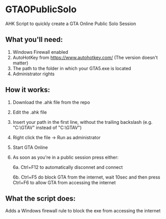 # GTAOPublicSolo
AHK Script to quickly create a GTA Online Public Solo Session

## What you'll need:
1. Windows Firewall enabled
2. AutoHotKey from https://www.autohotkey.com/ (The version doesn't matter)
3. The path to the folder in which your GTA5.exe is located
4. Administrator rights

## How it works:
1. Download the .ahk file from the repo
2. Edit the .ahk file
3. Insert your path in the first line, without the trailing backslash (e.g. "C:\GTAV" instead of "C:\GTAV\")
4. Right click the file -> Run as administrator
5. Start GTA Online
6. As soon as you're in a public session press either:

    6a. Ctrl+F12 to automatically disconnet and connect
    
    6b. Ctrl+F5 do block GTA from the internet, wait 10sec and then press Ctrl+F6 to allow GTA from accessing the internet
    
## What the script does:
Adds a Windows firewall rule to block the exe from accessing the internet
